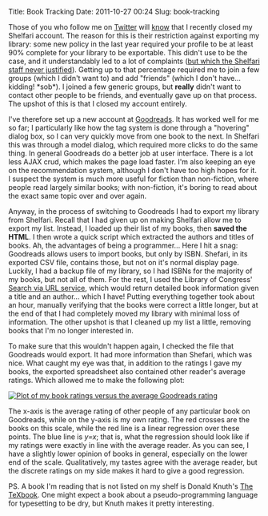 Title: Book Tracking
Date: 2011-10-27 00:24
Slug: book-tracking

Those of you who follow me on [Twitter](https://twitter.com/justinnhli) will [know](https://twitter.com/#%21/justinnhli/status/127060603247403008) that I recently closed my Shelfari account. The reason for this is their restriction against exporting my library: some new policy in the last year required your profile to be at least 90% complete for your library to be exportable. This didn't use to be the case, and it understandably led to a lot of complaints ([but which the Shelfari staff never justified](http://www.shelfari.com/groups/10000/discussions/319995/Export-now-only-allowed-if-profile-at-least-90-completer)).  Getting up to that percentage required me to join a few groups (which I didn't want to) and add "friends" (which I don't have...  kidding! \*sob\*). I joined a few generic groups, but **really** didn't want to contact other people to be friends, and eventually gave up on that process. The upshot of this is that I closed my account entirely.

I've therefore set up a new account at [Goodreads](http://www.goodreads.com/justinnhli). It has worked well for me so far; I particularly like how the tag system is done through a "hovering" dialog box, so I can very quickly move from one book to the next. In Shelfari this was through a model dialog, which required more clicks to do the same thing. In general Goodreads do a better job at user interface. There is a lot less AJAX crud, which makes the page load faster. I'm also keeping an eye on the recommendation system, although I don't have too high hopes for it. I suspect the system is much more useful for fiction than non-fiction, where people read largely similar books; with non-fiction, it's boring to read about the exact same topic over and over again.

Anyway, in the process of switching to Goodreads I had to export my library from Shelfari. Recall that I had given up on making Shelfari allow me to export my list. Instead, I loaded up their list of my books, then **saved the HTML**. I then wrote a quick script which extracted the authors and titles of books. Ah, the advantages of being a programmer...  Here I hit a snag: Goodreads allows users to import books, but only by ISBN. Shefari, in its exported CSV file, contains those, but not on it's normal display page. Luckily, I had a backup file of my library, so I had ISBNs for the majority of my books, but not all of them. For the rest, I used the Library of Congress' [Search via URL service](http://www.loc.gov/standards/sru/), which would return detailed book information given a title and an author... which I have! Putting everything together took about an hour, manually verifying that the books were correct a little longer, but at the end of that I had completely moved my library with minimal loss of information. The other upshot is that I cleaned up my list a little, removing books that I'm no longer interested in.

To make sure that this wouldn't happen again, I checked the file that Goodreads would export. It had more information than Shefari, which was nice. What caught my eye was that, in addition to the ratings I gave my books, the exported spreadsheet also contained other reader's average ratings. Which allowed me to make the following plot:

[![Plot of my book ratings versus the average Goodreads rating](http://justinnhli.files.wordpress.com/2011/10/55c9d-rating.png)](http://justinnhli.files.wordpress.com/2011/10/55c9d-rating.png)

The x-axis is the average rating of other people of any particular book on Goodreads, while on the y-axis is my own rating. The red crosses are the books on this scale, while the red line is a linear regression over these points. The blue line is *y=x*; that is, what the regression should look like if my ratings were exactly in line with the average reader. As you can see, I have a slightly lower opinion of books in general, especially on the lower end of the scale. Qualitatively, my tastes agree with the average reader, but the discrete ratings on my side makes it hard to give a good regression.

PS. A book I'm reading that is not listed on my shelf is Donald Knuth's [The TeXbook](http://www.amazon.com/TeXbook-Donald-Knuth/dp/0201134489/ref=tag_stp_s2f_edpp_donald14th).  One might expect a book about a pseudo-programming language for typesetting to be dry, but Knuth makes it pretty interesting.

